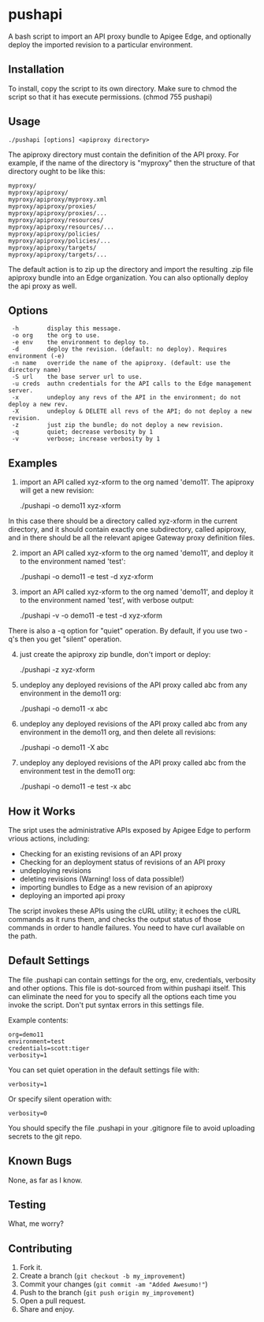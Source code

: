 pushapi
=======

A bash script to import an API proxy bundle to Apigee Edge, and 
optionally deploy the imported revision to a particular environment. 


Installation
-----------

To install, copy the script to its own directory. Make sure to chmod the script so that it has execute permissions. (chmod 755 pushapi) 


Usage
-----

    ./pushapi [options] <apiproxy directory>

The apiproxy directory must contain the definition of the API proxy. For
example, if the name of the directory is "myproxy" then the structure of
that directory ought to be like this:

    myproxy/
    myproxy/apiproxy/
    myproxy/apiproxy/myproxy.xml
    myproxy/apiproxy/proxies/
    myproxy/apiproxy/proxies/...
    myproxy/apiproxy/resources/
    myproxy/apiproxy/resources/...
    myproxy/apiproxy/policies/
    myproxy/apiproxy/policies/...
    myproxy/apiproxy/targets/
    myproxy/apiproxy/targets/...


The default action is to zip up the directory and import the resulting .zip file apiproxy bundle into an Edge organization.  You can also optionally deploy the api proxy as well. 

Options
------- 

     -h        display this message.
     -o org    the org to use.
     -e env    the environment to deploy to.
     -d        deploy the revision. (default: no deploy). Requires environment (-e)
     -n name   override the name of the apiproxy. (default: use the directory name)
     -S url    the base server url to use.
     -u creds  authn credentials for the API calls to the Edge management server.
     -x        undeploy any revs of the API in the environment; do not deploy a new rev.
     -X        undeploy & DELETE all revs of the API; do not deploy a new revision.
     -z        just zip the bundle; do not deploy a new revision.
     -q        quiet; decrease verbosity by 1
     -v        verbose; increase verbosity by 1

   
Examples 
--------

1. import an API called xyz-xform to the org named 'demo11'. The apiproxy will get a new revision:

    ./pushapi  -o demo11 xyz-xform


  In this case there should be a directory called xyz-xform in the
  current directory, and it should contain exactly one
  subdirectory, called apiproxy, and in there should be all the
  relevant apigee Gateway proxy definition files.

2. import an API called xyz-xform to the org named 'demo11', and deploy it to the environment named 'test':

    ./pushapi -o demo11 -e test -d xyz-xform


3. import an API called xyz-xform to the org named 'demo11', and deploy it to the environment named 'test', with verbose output:

    ./pushapi -v -o demo11 -e test -d xyz-xform

There is also a -q option for "quiet" operation.  By default, if you
use two -q's then you get "silent" operation. 

4. just create the apiproxy zip bundle, don't import or deploy: 

    ./pushapi -z xyz-xform

5. undeploy any deployed revisions of the API proxy called abc from any environment in the demo11 org:

    ./pushapi  -o demo11 -x abc

6. undeploy any deployed revisions of the API proxy called abc from any environment in the demo11 org, and then delete all revisions:

    ./pushapi  -o demo11 -X  abc

7. undeploy any deployed revisions of the API proxy called abc from the environment test in the demo11 org:

    ./pushapi  -o demo11 -e test -x abc



How it Works
------------

The sript uses the administrative APIs exposed by Apigee Edge to perform vrious actions, including:

 - Checking for an existing revisions of an API proxy
 - Checking for an deployment status of revisions of an API proxy
 - undeploying revisions
 - deleting revisions (Warning! loss of data possible!)
 - importing bundles to Edge as a new revision of an apiproxy
 - deploying an imported api proxy

The script invokes these APIs using the cURL utility; it echoes the cURL commands as it runs
them, and checks the output status of those commands in order to handle
failures. You need to have curl available on the path.


Default Settings
----------------

The file .pushapi can contain settings for the org, env,
credentials, verbosity and other options. This file is dot-sourced from
within pushapi itself. This can eliminate the need for you to
specify all the options each time you invoke the script. Don't
put syntax errors in this settings file.

Example contents:

    org=demo11
    environment=test
    credentials=scott:tiger
    verbosity=1

You can set quiet operation in the default settings file with:

    verbosity=1

Or specify silent operation with:

    verbosity=0

You should specify the file .pushapi in your .gitignore file to
avoid uploading secrets to the git repo.


Known Bugs
----------

None, as far as I know.


Testing
-------

What, me worry?


Contributing
------------

1. Fork it.
2. Create a branch (`git checkout -b my_improvement`)
3. Commit your changes (`git commit -am "Added Awesumo!"`)
4. Push to the branch (`git push origin my_improvement`)
5. Open a pull request.
6. Share and enjoy.
